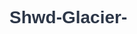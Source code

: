# Shwd-Glacier- <!DOCTYPE html>
<html lang="en">
<head>
    <meta charset="UTF-8">
    <meta name="viewport" content="width=device-width, initial-scale=1.0">
    <title>Schlam Family Glacier Itinerary '25</title>
    <script src="https://cdn.tailwindcss.com"></script>
    <link rel="preconnect" href="https://fonts.googleapis.com">
    <link rel="preconnect" href="https://fonts.gstatic.com" crossorigin>
    <link href="https://fonts.googleapis.com/css2?family=Plus+Jakarta+Sans:wght@400;500;600;700;800&display=swap" rel="stylesheet">
    <style>
        body {
            font-family: 'Plus Jakarta Sans', sans-serif;
        }
        .timeline-item {
            position: relative;
            padding-bottom: 2.5rem;
            padding-left: 2.5rem;
        }
        .timeline-item:last-child {
            padding-bottom: 0;
        }
        .timeline-marker {
            position: absolute;
            left: 0;
            top: 4px;
            width: 1rem;
            height: 1rem;
            border-radius: 9999px;
        }
        .timeline-line {
            position: absolute;
            left: 0.45rem;
            top: 1rem;
            bottom: 0;
            width: 2px;
        }
        .timeline-item:last-child .timeline-line {
            display: none;
        }
        .card {
            transition: box-shadow 0.3s ease-in-out;
        }
        .day-content {
            max-height: 0;
            overflow: hidden;
            transition: max-height 0.6s cubic-bezier(0.4, 0, 0.2, 1);
        }
        .day-header {
            cursor: pointer;
        }
        .chevron-icon {
            transition: transform 0.3s ease-in-out;
        }
        .card.active .chevron-icon {
            transform: rotate(180deg);
        }

        /* Inspired by itineraries.com — Glacier Modern Refresh */
        body {
            background: linear-gradient(to bottom, #f7fafc 0%, #e2e8f0 100%);
            color: #2d3748;
            font-family: 'Plus Jakarta Sans', sans-serif;
        }

        .timeline-marker {
            background-color: #3182ce; /* bold sky blue */
        }

        .timeline-line {
            background-color: #cbd5e0;
        }

        .card {
            background-color: #ffffff;
            border: 1px solid #e2e8f0;
            border-radius: 1rem;
            box-shadow: 0 12px 24px rgba(0, 0, 0, 0.05);
        }

        .card:hover {
            box-shadow: 0 20px 35px rgba(0, 0, 0, 0.08);
        }

        .day-header {
            background-color: #edf2f7;
            border-bottom: 1px solid #e2e8f0;
        }

        .chevron-icon {
            color: #3182ce;
        }

        h1, h2, h3, h4 {
            color: #2d3748;
        }

        .text-slate-800, .text-slate-900 {
            color: #2d3748 !important;
        }

        .text-slate-500 {
            color: #718096 !important;
        }

        .text-indigo-600, .text-indigo-800 {
            color: #3182ce !important;
        }

        .bg-indigo-50, .bg-indigo-100 {
            background-color: #ebf8ff !important;
        }

        .text-indigo-700 {
            color: #2c5282 !important;
        }

        .border-indigo-100, .border-indigo-500 {
            border-color: #63b3ed !important;
        }

        .hover\:bg-indigo-200:hover {
            background-color: #bee3f8 !important;
        }

        a {
            transition: color 0.2s ease-in-out;
        }

        a:hover {
            color: #2c5282;
        }
    </style>
</head>
<body class="text-gray-800">

    <div class="container mx-auto p-4 md:p-8 max-w-4xl">

        <!-- Header -->
        <header class="text-center mb-12 p-6">
            <h1 class="text-4xl md:text-5xl font-extrabold text-slate-900">Shwd Montana Itinerary </h1>
            <p class="text-2xl md:text-3xl text-indigo-600 mt-2 font-bold">Glacier Adventure </p>
            <p class="text-lg text-slate-500 mt-3">August 4 – 11, 2025</p>
        </header>

        <!-- Itinerary Days -->
        <div class="space-y-4" id="itinerary-accordion">

            <!-- Day 1: Monday, August 4 -->
            <div class="card overflow-hidden">
                <div class="day-header p-6 flex justify-between items-center">
                    <div>
                        <h3 class="text-lg font-bold text-slate-800">Day 1: Arrival in Big Sky Country</h3>
                        <p class="text-md text-slate-500">Monday, August 4, 2025</p>
                    </div>
                    <svg class="chevron-icon w-6 h-6" fill="none" stroke="currentColor" viewBox="0 0 24 24" xmlns="http://www.w3.org/2000/svg"><path stroke-linecap="round" stroke-linejoin="round" stroke-width="2.5" d="M19 9l-7 7-7-7"></path></svg>
                </div>
                <div class="day-content">
                    <div class="px-6 pb-8">
                        <div class="relative border-t border-gray-200 pt-8">
                            <div class="timeline-item"><div class="timeline-marker"></div><div class="timeline-line"></div><p class="font-bold text-indigo-600">5:29 PM</p><h4 class="font-bold text-lg mt-1 text-slate-800">Arrival at FCA Airport</h4><p class="text-gray-600 mt-1">Welcome to Montana! Head to baggage claim and get ready to start your adventure.</p></div>
                            <div class="timeline-item"><div class="timeline-marker"></div><div class="timeline-line"></div><p class="font-bold text-indigo-600">~6:15 PM</p><h4 class="font-bold text-lg mt-1 text-slate-800">Pick Up Rental Cars</h4><p class="text-gray-600 mt-1">Thrifty Rental Car. Please have both reservation numbers ready.</p><div class="mt-2 space-x-2"><a href="https://view.emails.thrifty.com/?qs=76680a6cc57ecd028de0b8f439cff74fac319457c745a9c85f84cadafa2c3272ea714dfc183bcf647230de70848ff27c8caf19bd2ff439b03c7cd69d8f65d8dcf223126eabb537f11dad38618a503fd4" target="_blank" class="inline-block bg-indigo-100 text-indigo-800 text-sm font-semibold px-3 py-1 rounded-full hover:bg-indigo-200">Reservation #1</a><a href="https://view.emails.thrifty.com/?qs=76680a6cc57ecd028de0b8f439cff74fac319457c745a9c85f84cadafa2c3272ea714dfc183bcf647230de70848ff27c8caf19bd2ff439b03c7cd69d8f65d8dcf223126eabb537f11dad38618a503fd4" target="_blank" class="inline-block bg-indigo-100 text-indigo-800 text-sm font-semibold px-3 py-1 rounded-full hover:bg-indigo-200">Reservation #2</a></div></div>
                            <div class="timeline-item"><div class="timeline-marker"></div><div class="timeline-line"></div><p class="font-bold text-indigo-600">~7:00 PM</p><h4 class="font-bold text-lg mt-1 text-slate-800">Check-in: The North Star Ranch</h4><p class="text-gray-600 mt-1">Address: <a href="https://www.google.com/maps/search/?api=1&query=355+Beaver+Lake+Rd" target="_blank" class="text-indigo-600 hover:underline font-medium">355 Beaver Lake Rd</a>. Settle in and explore your home for the week.</p></div>
                            <div class="timeline-item"><div class="timeline-marker"></div><div class="timeline-line"></div><p class="font-bold text-indigo-600">8:00 PM</p><h4 class="font-bold text-lg mt-1 text-slate-800">Welcome Dinner at the Ranch</h4><p class="text-gray-600 mt-1">Classic baby chicken cutlets on the grill with a side of grilled veggie skewers.</p></div>
                        </div>
                    </div>
                </div>
            </div>

            <!-- Day 2: Tuesday, August 5 -->
            <div class="card overflow-hidden">
                <div class="day-header p-6 flex justify-between items-center">
                    <div>
                        <h3 class="text-lg font-bold text-slate-800">Day 2: Going-to-the-Sun Road</h3>
                        <p class="text-md text-slate-500">Tuesday, August 5, 2025</p>
                    </div>
                    <svg class="chevron-icon w-6 h-6" fill="none" stroke="currentColor" viewBox="0 0 24 24" xmlns="http://www.w3.org/2000/svg"><path stroke-linecap="round" stroke-linejoin="round" stroke-width="2.5" d="M19 9l-7 7-7-7"></path></svg>
                </div>
                <div class="day-content">
                    <div class="px-6 pb-8">
                        <div class="relative border-t border-gray-200 pt-8">
                            <div class="timeline-item"><div class="timeline-marker"></div><div class="timeline-line"></div><p class="font-bold text-indigo-600">9:30 AM</p><h4 class="font-bold text-lg mt-1 text-slate-800">Depart for Going-to-the-Sun Road</h4><p class="text-gray-600 mt-1">First stop: <a href="https://www.google.com/maps/place/Logan+Pass+Visitor+Center/@48.6953121,-113.7203295,17z/data=!3m2!4b1!5s0x5368af512bc4b521:0x815402de1f2424db!4m6!3m5!1s0x5368af512bf83b1f:0x64cdf1479b75bbbd!8m2!3d48.6953121!4d-113.7177546!16s%2Fm%2F04yfp25?entry=ttu&g_ep=EgoyMDI1MDcyMy4wIKXMDSoASAFQAw%3D%3D" target="_blank" class="text-indigo-600 hover:underline font-medium">Logan Pass Visitor Center</a>. Remember to bring your printed permits!</p></div>
                            <div class="timeline-item"><div class="timeline-marker"></div><div class="timeline-line"></div><p class="font-bold text-indigo-600">11:00 AM</p><h4 class="font-bold text-lg mt-1 text-slate-800">Scenic Stops Along the Road</h4><p class="text-gray-600 mt-1">Take your time and enjoy the views. Stops include:</p><ul class="list-disc list-inside mt-2 text-gray-600"><li><a href="https://www.google.com/maps/search/?api=1&query=McDonald+Falls" target="_blank" class="text-indigo-600 hover:underline">McDonald Falls</a></li><li><a href="https://www.google.com/maps/search/?api=1&query=Red+Rock+Point+Glacier+National+Park" target="_blank" class="text-indigo-600 hover:underline">Red Rock Point</a></li><li><a href="https://www.google.com/maps/search/?api=1&query=The+Loop+Trailhead+Glacier+National+Park" target="_blank" class="text-indigo-600 hover:underline">The Loop Overlook</a></li><li><a href="https://www.google.com/maps/search/?api=1&query=Paradise+Meadow+Glacier+National+Park" target="_blank" class="text-indigo-600 hover:underline">Paradise Meadow</a></li></ul></div>
                            <div class="timeline-item"><div class="timeline-marker"></div><div class="timeline-line"></div><p class="font-bold text-indigo-600">1:30 PM</p><h4 class="font-bold text-lg mt-1 text-slate-800">Hidden Lake Overlook Hike</h4><p class="text-gray-600 mt-1">A beautiful hike with rewarding views. Check the trail info for conditions.</p><a href="https://www.alltrails.com/trail/us/montana/hidden-lake-overlook" target="_blank" class="inline-block bg-indigo-100 text-indigo-800 text-sm font-semibold px-3 py-1 rounded-full hover:bg-indigo-200 mt-2">Trail Info</a></div>
                            <div class="timeline-item"><div class="timeline-marker"></div><div class="timeline-line"></div><p class="font-bold text-indigo-600">3:30 PM</p><h4 class="font-bold text-lg mt-1 text-slate-800">Depart for <a href="https://www.google.com/maps/place/Apgar,+MT+59936/@48.527744,-114.0034742,15z/data=!3m1!4b1!4m6!3m5!1s0x5366175c8f136cfd:0x192a64fd191df9fb!8m2!3d48.527745!4d-113.9931745!16s%2Fm%2F04b4d28?entry=ttu&g_ep=EgoyMDI1MDcyMy4wIKXMDSoASAFQAw%3D%3D" target="_blank" class="text-indigo-600 hover:underline">Apgar Village</a></h4><p class="text-gray-600 mt-1">Time to head to the west side of Lake McDonald.</p></div>
                            <div class="timeline-item"><div class="timeline-marker"></div><div class="timeline-line"></div><p class="font-bold text-indigo-600">5:00 PM</p><h4 class="font-bold text-lg mt-1 text-slate-800">Explore <a href="https://www.google.com/maps/place/Apgar,+MT+59936/@48.527744,-114.0034742,15z/data=!3m1!4b1!4m6!3m5!1s0x5366175c8f136cfd:0x192a64fd191df9fb!8m2!3d48.527745!4d-113.9931745!16s%2Fm%2F04b4d28?entry=ttu&g_ep=EgoyMDI1MDcyMy4wIKXMDSoASAFQAw%3D%3D" target="_blank" class="text-indigo-600 hover:underline">Apgar Village</a></h4><p class="text-gray-600 mt-1">Browse the shops, grab an ice cream, and enjoy the stunning lakeside views.</p></div>
                            <div class="timeline-item"><div class="timeline-marker"></div><div class="timeline-line"></div><p class="font-bold text-indigo-600">7:00 PM</p><h4 class="font-bold text-lg mt-1 text-slate-800">Lake McDonald Sunset Cruise & Dinner</h4><p class="text-gray-600 mt-1">Enjoy dinner on the water! Menu: Citrus salmon with a side of quinoa.</p><a href="https://www.google.com/maps/search/?api=1&query=Lake+McDonald+Lodge" target="_blank" class="text-indigo-600 hover:underline font-medium">Departs from Lake McDonald Lodge</a></div>
                        </div>
                    </div>
                </div>
            </div>

            <!-- Day 3: Wednesday, August 6 -->
            <div class="card overflow-hidden">
                 <div class="day-header p-6 flex justify-between items-center">
                    <div>
                        <h3 class="text-lg font-bold text-slate-800">Day 3: Hikes, Bikes & Dams</h3>
                        <p class="text-md text-slate-500">Wednesday, August 6, 2025</p>
                    </div>
                    <svg class="chevron-icon w-6 h-6" fill="none" stroke="currentColor" viewBox="0 0 24 24" xmlns="http://www.w3.org/2000/svg"><path stroke-linecap="round" stroke-linejoin="round" stroke-width="2.5" d="M19 9l-7 7-7-7"></path></svg>
                </div>
                <div class="day-content">
                    <div class="px-6 pb-8">
                        <div class="relative border-t border-gray-200 pt-8">
                            <div class="timeline-item"><div class="timeline-marker"></div><div class="timeline-line"></div><p class="font-bold text-indigo-600">9:30 AM</p><h4 class="font-bold text-lg mt-1 text-slate-800">Depart for Avalanche Lake</h4><p class="text-gray-600 mt-1">Get ready for one of Glacier's most popular hikes.</p></div>
                            <div class="timeline-item"><div class="timeline-marker"></div><div class="timeline-line"></div><p class="font-bold text-indigo-600">12:00 PM</p><h4 class="font-bold text-lg mt-1 text-slate-800">Avalanche Lake Hike</h4><p class="text-gray-600 mt-1">Enjoy the walk through the Trail of the Cedars and up to the stunning lake.</p><a href="https://www.alltrails.com/trail/us/montana/avalanche-lake--6" target="_blank" class="inline-block bg-indigo-100 text-indigo-800 text-sm font-semibold px-3 py-1 rounded-full hover:bg-indigo-200 mt-2">Trail Info</a></div>
                            <div class="timeline-item"><div class="timeline-marker"></div><div class="timeline-line"></div><p class="font-bold text-indigo-600">4:00 PM</p><h4 class="font-bold text-lg mt-1 text-slate-800">Biking / 2 Bridges (2 hours)</h4><p class="text-gray-600 mt-1">A leisurely bike ride to stretch your legs after the hike.</p></div>
                            <div class="timeline-item"><div class="timeline-marker"></div><div class="timeline-line"></div><p class="font-bold text-indigo-600">6:30 PM</p><h4 class="font-bold text-lg mt-1 text-slate-800">Visit Hungry Horse Dam</h4><p class="text-gray-600 mt-1">Marvel at the impressive engineering of one of the largest concrete arch dams in the US.</p><a href="https://www.usbr.gov/pn/hungryhorse/" target="_blank" class="inline-block bg-indigo-100 text-indigo-800 text-sm font-semibold px-3 py-1 rounded-full hover:bg-indigo-200 mt-2">Dam Info</a></div>
                            <div class="timeline-item"><div class="timeline-marker"></div><div class="timeline-line"></div><p class="font-bold text-indigo-600">7:30 PM</p><h4 class="font-bold text-lg mt-1 text-slate-800">Dinner at the North Star Ranch</h4><p class="text-gray-600 mt-1">Rib steak with red wine reduction and a side of roasted asparagus.</p></div>
                        </div>
                    </div>
                </div>
            </div>

            <!-- Day 4: Thursday, August 7 -->
            <div class="card overflow-hidden">
                 <div class="day-header p-6 flex justify-between items-center">
                    <div>
                        <h3 class="text-lg font-bold text-slate-800">Day 4: Lakes, Bison & Rodeo</h3>
                        <p class="text-md text-slate-500">Thursday, August 7, 2025</p>
                    </div>
                    <svg class="chevron-icon w-6 h-6" fill="none" stroke="currentColor" viewBox="0 0 24 24" xmlns="http://www.w3.org/2000/svg"><path stroke-linecap="round" stroke-linejoin="round" stroke-width="2.5" d="M19 9l-7 7-7-7"></path></svg>
                </div>
                <div class="day-content">
                    <div class="px-6 pb-8">
                        <div class="relative border-t border-gray-200 pt-8">
                            <div class="timeline-item"><div class="timeline-marker"></div><div class="timeline-line"></div><p class="font-bold text-indigo-600">9:00 AM</p><h4 class="font-bold text-lg mt-1 text-slate-800">Depart for Flathead Lake</h4><p class="text-gray-600 mt-1">Heading south to the largest freshwater lake west of the Mississippi.</p></div>
                            <div class="timeline-item"><div class="timeline-marker"></div><div class="timeline-line"></div><p class="font-bold text-indigo-600">10:00 AM</p><h4 class="font-bold text-lg mt-1 text-slate-800">Boat Tour on Flathead Lake</h4><p class="text-gray-600 mt-1">Departure Address: <a href="https://www.google.com/maps/search/?api=1&query=130+Bills+Rd" target="_blank" class="text-indigo-600 hover:underline font-medium">130 Bills Rd</a></p></div>
                            <div class="timeline-item"><div class="timeline-marker"></div><div class="timeline-line"></div><p class="font-bold text-indigo-600">1:00 PM</p><h4 class="font-bold text-lg mt-1 text-slate-800">Depart for Bison Range</h4><p class="text-gray-600 mt-1">Address: <a href="https://www.google.com/maps/search/?api=1&query=58355+Bison+Range+Rd" target="_blank" class="text-indigo-600 hover:underline font-medium">58355 Bison Range Rd</a></p></div>
                            <div class="timeline-item"><div class="timeline-marker"></div><div class="timeline-line"></div><p class="font-bold text-indigo-600">3:00 PM</p><h4 class="font-bold text-lg mt-1 text-slate-800">Drive the Bison Range</h4><p class="text-gray-600 mt-1">Take the Prairie Drive and keep your eyes peeled for bison, elk, deer, and more! (Payment required on-site).</p></div>
                            <div class="timeline-item"><div class="timeline-marker"></div><div class="timeline-line"></div><p class="font-bold text-indigo-600">5:00 PM</p><h4 class="font-bold text-lg mt-1 text-slate-800">Discover the Missoula County Fair</h4><p class="text-gray-600 mt-1">Experience a classic Montana county fair at the <a href="https://www.google.com/maps/search/?api=1&query=Clouse+Bauer+Arena" target="_blank" class="text-indigo-600 hover:underline font-medium">Clouse Bauer Arena</a>.</p></div>
                            <div class="timeline-item"><div class="timeline-marker"></div><div class="timeline-line"></div><p class="font-bold text-indigo-600">6:00 PM</p><h4 class="font-bold text-lg mt-1 text-slate-800">Dinner at the Fair</h4><p class="text-gray-600 mt-1">Chicken veggie stir fry & seasoned rice.</p></div>
                            <div class="timeline-item"><div class="timeline-marker"></div><div class="timeline-line"></div><p class="font-bold text-indigo-600">7:00 PM</p><h4 class="font-bold text-lg mt-1 text-slate-800">Rodeo Time!</h4><p class="text-gray-600 mt-1">Get ready for some thrilling rodeo action!</p><a href="https://missoulafairgrounds.com/events" target="_blank" class="inline-block bg-indigo-100 text-indigo-800 text-sm font-semibold px-3 py-1 rounded-full hover:bg-indigo-200 mt-2">Event Info</a></div>
                            <div class="timeline-item"><div class="timeline-marker"></div><div class="timeline-line"></div><p class="font-bold text-indigo-600">9:00 PM</p><h4 class="font-bold text-lg mt-1 text-slate-800">Depart to the North Star Ranch</h4><p class="text-gray-600 mt-1">Time to head back after an action-packed day.</p></div>
                        </div>
                    </div>
                </div>
            </div>

            <!-- Day 5: Friday, August 8 -->
            <div class="card overflow-hidden">
                <div class="day-header p-6 flex justify-between items-center">
                    <div>
                        <h3 class="text-lg font-bold text-slate-800">Day 5: Rafting, Relaxation & Whitefish</h3>
                        <p class="text-md text-slate-500">Friday, August 8, 2025</p>
                    </div>
                    <svg class="chevron-icon w-6 h-6" fill="none" stroke="currentColor" viewBox="0 0 24 24" xmlns="http://www.w3.org/2000/svg"><path stroke-linecap="round" stroke-linejoin="round" stroke-width="2.5" d="M19 9l-7 7-7-7"></path></svg>
                </div>
                <div class="day-content">
                    <div class="px-6 pb-8">
                        <div class="relative border-t border-gray-200 pt-8">
                            <div class="timeline-item"><div class="timeline-marker"></div><div class="timeline-line"></div><p class="font-bold text-indigo-600">9:00 AM</p><h4 class="font-bold text-lg mt-1 text-slate-800">Depart for River Rafting</h4><p class="text-gray-600 mt-1">Meeting Point: <a href="https://www.google.com/maps/search/?api=1&query=11900+US-2" target="_blank" class="text-indigo-600 hover:underline font-medium">11900 US-2</a></p></div>
                            <div class="timeline-item"><div class="timeline-marker"></div><div class="timeline-line"></div><p class="font-bold text-indigo-600">10:00 AM</p><h4 class="font-bold text-lg mt-1 text-slate-800">Private Boat Rafting Trip</h4><p class="text-gray-600 mt-1">Enjoy an exclusive trip down the river!</p></div>
                            <div class="timeline-item"><div class="timeline-marker"></div><div class="timeline-line"></div><p class="font-bold text-indigo-600">2:00 PM</p><h4 class="font-bold text-lg mt-1 text-slate-800">Explore Downtown Whitefish</h4><p class="text-gray-600 mt-1">Discover the charming shops, galleries, and cafes of <a href="https://www.google.com/maps/search/?api=1&query=Whitefish+MT" target="_blank" class="text-indigo-600 hover:underline font-medium">Whitefish</a>.</p></div>
                            <div class="timeline-item"><div class="timeline-marker"></div><div class="timeline-line"></div><p class="font-bold text-indigo-600">4:00 PM & 5:00 PM</p><h4 class="font-bold text-lg mt-1 text-slate-800">Spa Time at The Lodge at Whitefish Lake</h4><p class="text-gray-600 mt-1">Time for some pampering and relaxation.</p><ul class="list-disc list-inside mt-2 text-gray-600"><li>Spa Group #1: 4:00 PM</li><li>Spa Group #2: 5:00 PM</li></ul></div>
                            <div class="timeline-item"><div class="timeline-marker"></div><div class="timeline-line"></div><p class="font-bold text-indigo-600">Optional</p><h4 class="font-bold text-lg mt-1 text-slate-800">Whitefish Ski Resort Scenic Chairlift</h4><p class="text-gray-600 mt-1">Take a ride up for breathtaking views of the valley. No reservations needed, starts at the Base Lodge.</p></div>
                        </div>
                    </div>
                </div>
            </div>
            
            <!-- Day 6: Saturday, August 9 -->
            <div class="card overflow-hidden">
                <div class="day-header p-6 flex justify-between items-center">
                    <div>
                        <h3 class="text-lg font-bold text-slate-800">Day 6: Free Day</h3>
                        <p class="text-md text-slate-500">Saturday, August 9, 2025</p>
                    </div>
                    <svg class="chevron-icon w-6 h-6" fill="none" stroke="currentColor" viewBox="0 0 24 24" xmlns="http://www.w3.org/2000/svg"><path stroke-linecap="round" stroke-linejoin="round" stroke-width="2.5" d="M19 9l-7 7-7-7"></path></svg>
                </div>
                <div class="day-content">
                    <div class="px-6 pb-8">
                        <div class="border-t border-gray-200 pt-8">
                            <p class="text-gray-600">Today is a free day! Relax at the ranch, revisit a favorite spot, or explore something new. Enjoy the flexibility!</p>
                        </div>
                    </div>
                </div>
            </div>

            <!-- Day 7: Sunday, August 10 -->
            <div class="card overflow-hidden">
                <div class="day-header p-6 flex justify-between items-center">
                    <div>
                        <h3 class="text-lg font-bold text-slate-800">Day 7: East Glacier Adventure</h3>
                        <p class="text-md text-slate-500">Sunday, August 10, 2025</p>
                    </div>
                    <svg class="chevron-icon w-6 h-6" fill="none" stroke="currentColor" viewBox="0 0 24 24" xmlns="http://www.w3.org/2000/svg"><path stroke-linecap="round" stroke-linejoin="round" stroke-width="2.5" d="M19 9l-7 7-7-7"></path></svg>
                </div>
                <div class="day-content">
                    <div class="px-6 pb-8">
                        <div class="border-t border-gray-200 pt-8">
                            <div class="bg-indigo-50 border-l-4 border-indigo-500 p-4 rounded-r-lg mb-6"><h4 class="font-bold text-lg text-indigo-800">Choose Your Adventure!</h4><p class="text-indigo-700">Today you have a choice of activities.</p></div>
                            <div class="mb-6 border-2 border-indigo-100 p-4 rounded-lg"><h4 class="font-bold text-lg text-slate-800 mb-4">Option 1: St. Mary & Three Falls Hike</h4><div class="relative"><div class="timeline-item"><div class="timeline-marker"></div><div class="timeline-line"></div><p class="font-bold text-indigo-600">9:30 AM</p><h4 class="font-bold text-lg mt-1 text-slate-800">Depart to Rising Sun</h4><p class="text-gray-600 mt-1">Important: Go <span class="font-bold">around</span> Glacier, not through it. Destination: <a href="https://www.google.com/maps/search/?api=1&query=Rising+Sun+Boat+Dock" target="_blank" class="text-indigo-600 hover:underline font-medium">Rising Sun Boat Dock</a>.</p></div><div class="timeline-item"><div class="timeline-marker"></div><div class="timeline-line"></div><p class="font-bold text-indigo-600">1:00 PM</p><h4 class="font-bold text-lg mt-1 text-slate-800">St. Mary Boat Shuttle</h4><p class="text-gray-600 mt-1">Enjoy the views from the boat as you cross St. Mary Lake.</p></div><div class="timeline-item"><div class="timeline-marker"></div><div class="timeline-line"></div><p class="font-bold text-indigo-600">1:45 PM</p><h4 class="font-bold text-lg mt-1 text-slate-800">Three Falls Hike</h4><p class="text-gray-600 mt-1">A beautiful hike to see Baring Falls, St. Mary Falls, and Virginia Falls.</p></div><div class="timeline-item"><div class="timeline-marker"></div><div class="timeline-line"></div><p class="font-bold text-indigo-600">5:00 PM</p><h4 class="font-bold text-lg mt-1 text-slate-800">Depart to Sacred Waters Brewery</h4><p class="text-gray-600 mt-1">Time for some local craft beer at <a href="https://www.google.com/maps/search/?api=1&query=Sacred+Waters+Brewing+Company" target="_blank" class="text-indigo-600 hover:underline font-medium">Sacred Waters Brewing Company</a>.</p></div><div class="timeline-item"><div class="timeline-marker"></div><div class="timeline-line"></div><p class="font-bold text-indigo-600">7:00 PM</p><h4 class="font-bold text-lg mt-1 text-slate-800">Live Music & Dinner</h4><p class="text-gray-600 mt-1">Enjoy live music at the brewery with a dinner of Baby Back Ribs.</p></div></div></div>
                            <div class="border-2 border-gray-200 p-4 rounded-lg"><h4 class="font-bold text-lg text-gray-800 mb-4">Option 2: Your Choice!</h4><p class="text-gray-600">This is a great alternative for those who prefer a different pace. Perhaps a relaxing day, more exploring in Whitefish, or another activity you discovered during the week.</p></div>
                        </div>
                    </div>
                </div>
            </div>

            <!-- Day 8: Monday, August 11 -->
            <div class="card overflow-hidden">
                <div class="day-header p-6 flex justify-between items-center">
                    <div>
                        <h3 class="text-lg font-bold text-slate-800">Day 8: Homeward Bound</h3>
                        <p class="text-md text-slate-500">Monday, August 11, 2025</p>
                    </div>
                    <svg class="chevron-icon w-6 h-6" fill="none" stroke="currentColor" viewBox="0 0 24 24" xmlns="http://www.w3.org/2000/svg"><path stroke-linecap="round" stroke-linejoin="round" stroke-width="2.5" d="M19 9l-7 7-7-7"></path></svg>
                </div>
                <div class="day-content">
                    <div class="px-6 pb-8">
                        <div class="relative border-t border-gray-200 pt-8">
                            <div class="timeline-item"><div class="timeline-marker"></div><div class="timeline-line"></div><p class="font-bold text-indigo-600">Morning</p><h4 class="font-bold text-lg mt-1 text-slate-800">Pack Up & Grab To-Go Meals</h4><p class="text-gray-600 mt-1">Enjoy a final Montana morning. Make sure to pick up your packed lunch and dinner for the travel day.</p></div>
                            <div class="timeline-item"><div class="timeline-marker"></div><div class="timeline-line"></div><p class="font-bold text-indigo-600">9:30 AM</p><h4 class="font-bold text-lg mt-1 text-slate-800">Depart for FCA Airport</h4><p class="text-gray-600 mt-1">Time to head to <a href="https://www.google.com/maps/search/?api=1&query=Glacier+Park+International+Airport" target="_blank" class="text-indigo-600 hover:underline font-medium">Glacier Park International Airport</a>.</p></div>
                            <div class="timeline-item"><div class="timeline-marker"></div><div class="timeline-line"></div><p class="font-bold text-indigo-600">10:15 AM</p><h4 class="font-bold text-lg mt-1 text-slate-800">Return Rental Cars</h4><p class="text-gray-600 mt-1">Follow signs for rental car return at the airport.</p></div>
                            <div class="timeline-item"><div class="timeline-marker"></div><div class="timeline-line"></div><p class="font-bold text-indigo-600">11:59 AM</p><h4 class="font-bold text-lg mt-1 text-slate-800">Take Off!</h4><p class="text-gray-600 mt-1">Delta Flight #3801 departs for JFK. Safe travels!</p></div>
                            <div class="timeline-item"><div class="timeline-marker"></div><div class="timeline-line"></div><p class="font-bold text-indigo-600">9:29 PM</p><h4 class="font-bold text-lg mt-1 text-slate-800">Land at JFK</h4><p class="text-gray-600 mt-1">Welcome home!</p></div>
                        </div>
                    </div>
                </div>
            </div>

        </div>
    </div>

    <script>
        // This script handles the accordion functionality for the itinerary.
        document.addEventListener('DOMContentLoaded', function () {
            const accordion = document.getElementById('itinerary-accordion');
            if (!accordion) return;
            const cards = accordion.querySelectorAll('.card');

            cards.forEach(card => {
                const header = card.querySelector('.day-header');
                const content = card.querySelector('.day-content');

                header.addEventListener('click', () => {
                    const isActive = card.classList.contains('active');

                    cards.forEach(otherCard => {
                        if (otherCard !== card) {
                            otherCard.classList.remove('active');
                            otherCard.querySelector('.day-content').style.maxHeight = null;
                        }
                    });

                    if (isActive) {
                        card.classList.remove('active');
                        content.style.maxHeight = null;
                    } else {
                        card.classList.add('active');
                        content.style.maxHeight = content.scrollHeight + 'px';
                    }
                });
            });
        });
    </script>

</body>
</html>
